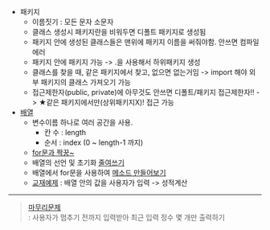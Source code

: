 - 패키지
  - 이름짓기 : 모든 문자 소문자
  - 클래스 생성시 패키지란을 비워두면 디폴트 패키지로 생성됨
  - 패키지 안에 생성된 클래스들은 맨위에 패키지 이름을 써줘야함. 안쓰면 컴파일에러
  - 패키지 안에 패키지 가능 -> .을 사용해서 하위패키지 생성
  - 클래스를 찾을 때, 같은 패키지에서 찾고, 없으면 없는거임 -> import 해야 외부 패키지의 클래스 가져오기 가능
  - 접근제한자(public, private)에 아무것도 안쓰면 디폴트/패키지 접근제한자!! -> ★같은 패키지에서만(상위패키지X)! 접근 가능
- [배열](../workspace/220607-02_array/src/Main.java)  
  - 변수이름 하나로 여러 공간을 사용.  
    - 칸 수 : length  
    - 순서 : index (0 ~ length-1 까지)  
  - [for문과 짝꿍~](../workspace/220607-02_array/src/Main2.java)
  - 배열의 선언 및 초기화 [줄여쓰기](../workspace/220607-02_array/src/Main3.java)
  - 배열에서 for문을 사용하여 [메소드 만들어보기](../workspace/220607-02_array/src/Main4.java)
  - [교재예제](../workspace/220607-02_array/src/ArrayTest1.java)
	: 배열 안의 값을 사용자가 입력 -> 성적계산
 ----
 > [마무리문제](../workspace/220607-02_array/src/Main5.java)  
 > : 사용자가 멈추기 전까지 입력받아 최근 입력 정수 몇 개만 출력하기
